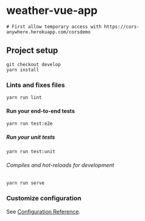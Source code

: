 # weather-vue-app

```
# First allow temporary access with https://cors-anywhere.herokuapp.com/corsdemo
```

## Project setup
```
git checkout develop
yarn install
```

### Lints and fixes files
```
yarn run lint
```

#### Run your end-to-end tests
```
yarn run test:e2e
```

##### Run your unit tests
```
yarn run test:unit
```

###### Compiles and hot-reloads for development
```
yarn run serve
```


### Customize configuration
See [Configuration Reference](https://cli.vuejs.org/config/).
